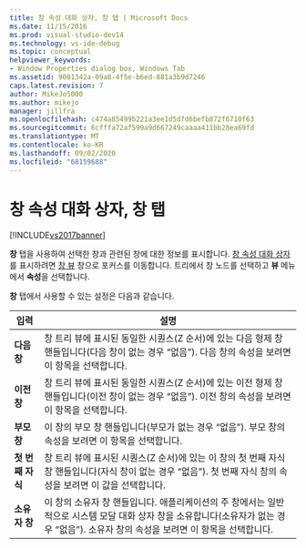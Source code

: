 ```yaml
---
title: 창 속성 대화 상자, 창 탭 | Microsoft Docs
ms.date: 11/15/2016
ms.prod: visual-studio-dev14
ms.technology: vs-ide-debug
ms.topic: conceptual
helpviewer_keywords:
- Window Properties dialog box, Windows Tab
ms.assetid: 9001342a-09a8-4f5e-b6ed-881a3b9d7246
caps.latest.revision: 7
author: MikeJo5000
ms.author: mikejo
manager: jillfra
ms.openlocfilehash: c474a85499b221a3ee1d5dfd6befb872f6710f63
ms.sourcegitcommit: 6cfffa72af599a9d667249caaaa411bb28ea69fd
ms.translationtype: MT
ms.contentlocale: ko-KR
ms.lasthandoff: 09/02/2020
ms.locfileid: "68159688"
---
```

# <a name="windows-tab-window-properties-dialog-box"></a>창 속성 대화 상자, 창 탭
[!INCLUDE[vs2017banner](../includes/vs2017banner.md)]

**창** 탭을 사용하여 선택한 창과 관련된 창에 대한 정보를 표시합니다. [창 속성 대화 상자](../debugger/window-properties-dialog-box.md)를 표시하려면 [창 뷰](../debugger/windows-view.md) 창으로 포커스를 이동합니다. 트리에서 창 노드를 선택하고 **뷰** 메뉴에서 **속성**을 선택합니다.  
  
 **창** 탭에서 사용할 수 있는 설정은 다음과 같습니다.  
  
|입력|설명|  
|-----------|-----------------|  
|**다음 창**|창 트리 뷰에 표시된 동일한 시퀀스(Z 순서)에 있는 다음 형제 창 핸들입니다(다음 창이 없는 경우 “없음”). 다음 창의 속성을 보려면 이 항목을 선택합니다.|  
|**이전 창**|창 트리 뷰에 표시된 동일한 시퀀스(Z 순서)에 있는 이전 형제 창 핸들입니다(이전 창이 없는 경우 “없음”). 이전 창의 속성을 보려면 이 항목을 선택합니다.|  
|**부모 창**|이 창의 부모 창 핸들입니다(부모가 없는 경우 “없음”). 부모 창의 속성을 보려면 이 항목을 선택합니다.|  
|**첫 번째 자식**|창 트리 뷰에 표시된 시퀀스(Z 순서)에 있는 이 창의 첫 번째 자식 창 핸들입니다(자식 창이 없는 경우 “없음”). 첫 번째 자식 창의 속성을 보려면 이 값을 선택합니다.|  
|**소유자 창**|이 창의 소유자 창 핸들입니다. 애플리케이션의 주 창에서는 일반적으로 시스템 모달 대화 상자 창을 소유합니다(소유자가 없는 경우 “없음”). 소유자 창의 속성을 보려면 이 항목을 선택합니다.|
